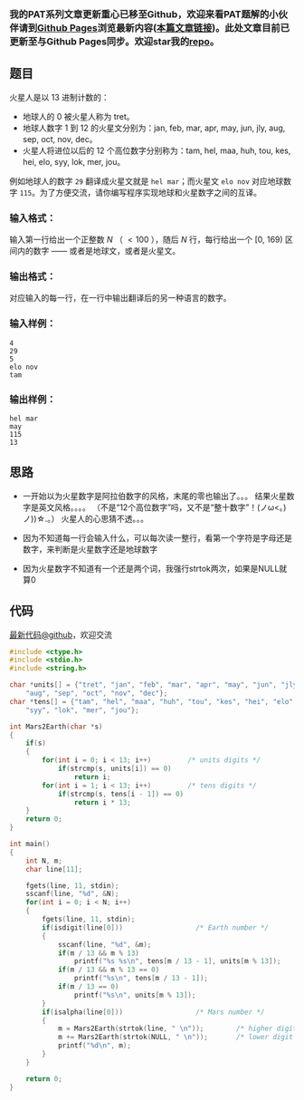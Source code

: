 ### 我的PAT系列文章更新重心已移至Github，欢迎来看PAT题解的小伙伴请到[Github Pages](https://oliverlew.github.io/PAT)浏览最新内容([本篇文章链接](https://oliverlew.github.io/PAT/Basic/1044.html))。此处文章目前已更新至与Github Pages同步。欢迎star我的[repo](https://github.com/OliverLew/PAT)。

## 题目

火星人是以 13 进制计数的：

  * 地球人的 0 被火星人称为 tret。
  * 地球人数字 1 到 12 的火星文分别为：jan, feb, mar, apr, may, jun, jly, aug, sep, oct, nov, dec。
  * 火星人将进位以后的 12 个高位数字分别称为：tam, hel, maa, huh, tou, kes, hei, elo, syy, lok, mer, jou。

例如地球人的数字 `29` 翻译成火星文就是 `hel mar`；而火星文 `elo nov` 对应地球数字
`115`。为了方便交流，请你编写程序实现地球和火星数字之间的互译。

### 输入格式：

输入第一行给出一个正整数 $N$ （ $<100$ ），随后 $N$ 行，每行给出一个 [0, 169) 区间内的数字 —— 或者是地球文，或者是火星文。

### 输出格式：

对应输入的每一行，在一行中输出翻译后的另一种语言的数字。

### 输入样例：

    
    
    4
    29
    5
    elo nov
    tam
    

### 输出样例：

    
    
    hel mar
    may
    115
    13
    



## 思路


- 一开始以为火星数字是阿拉伯数字的风格，末尾的零也输出了。。。
结果火星数字是英文风格。。。。
（不是“12个高位数字”吗，又不是“整十数字”！(ノω<。)ノ))☆.。）
火星人的心思猜不透。。。

- 因为不知道每一行会输入什么，可以每次读一整行，看第一个字符是字母还是数字，来判断是火星数字还是地球数字

- 因为火星数字不知道有一个还是两个词，我强行strtok两次，如果是NULL就算0


## 代码

[最新代码@github](https://github.com/OliverLew/PAT/blob/master/PATBasic/1044.c)，欢迎交流
```c
#include <ctype.h>
#include <stdio.h>
#include <string.h>

char *units[] = {"tret", "jan", "feb", "mar", "apr", "may", "jun", "jly",
    "aug", "sep", "oct", "nov", "dec"};
char *tens[] = {"tam", "hel", "maa", "huh", "tou", "kes", "hei", "elo",
    "syy", "lok", "mer", "jou"};

int Mars2Earth(char *s)
{
    if(s)
    {
        for(int i = 0; i < 13; i++)         /* units digits */
            if(strcmp(s, units[i]) == 0)
                return i;
        for(int i = 1; i < 13; i++)         /* tens digits */
            if(strcmp(s, tens[i - 1]) == 0)
                return i * 13;
    }
    return 0;
}

int main()
{
    int N, m;
    char line[11];

    fgets(line, 11, stdin);
    sscanf(line, "%d", &N);
    for(int i = 0; i < N; i++)
    {
        fgets(line, 11, stdin);
        if(isdigit(line[0]))                  /* Earth number */
        {
            sscanf(line, "%d", &m);
            if(m / 13 && m % 13)
                printf("%s %s\n", tens[m / 13 - 1], units[m % 13]);
            if(m / 13 && m % 13 == 0)
                printf("%s\n", tens[m / 13 - 1]);
            if(m / 13 == 0)
                printf("%s\n", units[m % 13]);
        }
        if(isalpha(line[0]))                  /* Mars number */
        {
            m = Mars2Earth(strtok(line, " \n"));        /* higher digit */
            m += Mars2Earth(strtok(NULL, " \n"));       /* lower digit */
            printf("%d\n", m);
        }
    }

    return 0;
}
```